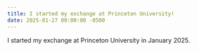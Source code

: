 ```yaml
---
title: I started my exchange at Princeton University!
date: 2025-01-27 00:00:00 -0500
---
```


I started my exchange at Princeton University in January 2025.